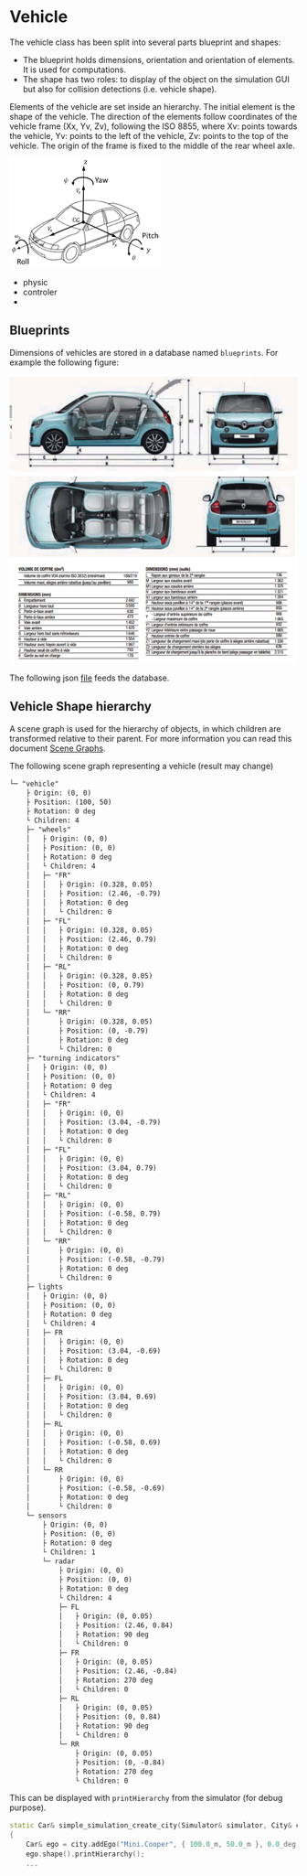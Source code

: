 # Vehicle

The vehicle class has been split into several parts blueprint and shapes:
- The blueprint holds dimensions, orientation and orientation of elements. It is used for computations.
- The shape has two roles: to display of the object on the simulation GUI but also for collision detections (i.e. vehicle shape).

Elements of the vehicle are set inside an hierarchy. The initial element is the shape of the vehicle. The direction of the elements follow coordinates of the vehicle frame (Xx, Yv, Zv), following the ISO 8855, where Xv: points towards the vehicle, Yv: points to the left of the vehicle, Zv: points to the top of the vehicle. The origin of the frame is fixed to the middle of the rear wheel axle.

![vehicle frame](pics/VehicleFrame.png)


- physic
- controler
-

## Blueprints

Dimensions of vehicles are stored in a database named `blueprints`. For example the following figure:

![Blueprint](pics/VehicleBlueprint.jpg)

The following json [file](../../../../../data/blueprints.json) feeds the database.

##

## Vehicle Shape hierarchy

A scene graph is used for the hierarchy of objects, in which children are transformed relative to
their parent. For more information you can read this document [Scene Graphs](https://research.ncl.ac.uk/game/mastersdegree/graphicsforgames).

The following scene graph representing a vehicle (result may change)

```
└─ "vehicle"
    ├ Origin: (0, 0)
    ├ Position: (100, 50)
    ├ Rotation: 0 deg
    └ Children: 4
    ├─ "wheels"
    │   ├ Origin: (0, 0)
    │   ├ Position: (0, 0)
    │   ├ Rotation: 0 deg
    │   └ Children: 4
    │   ├─ "FR"
    │   │   ├ Origin: (0.328, 0.05)
    │   │   ├ Position: (2.46, -0.79)
    │   │   ├ Rotation: 0 deg
    │   │   └ Children: 0
    │   ├─ "FL"
    │   │   ├ Origin: (0.328, 0.05)
    │   │   ├ Position: (2.46, 0.79)
    │   │   ├ Rotation: 0 deg
    │   │   └ Children: 0
    │   ├─ "RL"
    │   │   ├ Origin: (0.328, 0.05)
    │   │   ├ Position: (0, 0.79)
    │   │   ├ Rotation: 0 deg
    │   │   └ Children: 0
    │   └─ "RR"
    │       ├ Origin: (0.328, 0.05)
    │       ├ Position: (0, -0.79)
    │       ├ Rotation: 0 deg
    │       └ Children: 0
    ├─ "turning indicators"
    │   ├ Origin: (0, 0)
    │   ├ Position: (0, 0)
    │   ├ Rotation: 0 deg
    │   └ Children: 4
    │   ├─ "FR"
    │   │   ├ Origin: (0, 0)
    │   │   ├ Position: (3.04, -0.79)
    │   │   ├ Rotation: 0 deg
    │   │   └ Children: 0
    │   ├─ "FL"
    │   │   ├ Origin: (0, 0)
    │   │   ├ Position: (3.04, 0.79)
    │   │   ├ Rotation: 0 deg
    │   │   └ Children: 0
    │   ├─ "RL"
    │   │   ├ Origin: (0, 0)
    │   │   ├ Position: (-0.58, 0.79)
    │   │   ├ Rotation: 0 deg
    │   │   └ Children: 0
    │   └─ "RR"
    │       ├ Origin: (0, 0)
    │       ├ Position: (-0.58, -0.79)
    │       ├ Rotation: 0 deg
    │       └ Children: 0
    ├─ lights
    │   ├ Origin: (0, 0)
    │   ├ Position: (0, 0)
    │   ├ Rotation: 0 deg
    │   └ Children: 4
    │   ├─ FR
    │   │   ├ Origin: (0, 0)
    │   │   ├ Position: (3.04, -0.69)
    │   │   ├ Rotation: 0 deg
    │   │   └ Children: 0
    │   ├─ FL
    │   │   ├ Origin: (0, 0)
    │   │   ├ Position: (3.04, 0.69)
    │   │   ├ Rotation: 0 deg
    │   │   └ Children: 0
    │   ├─ RL
    │   │   ├ Origin: (0, 0)
    │   │   ├ Position: (-0.58, 0.69)
    │   │   ├ Rotation: 0 deg
    │   │   └ Children: 0
    │   └─ RR
    │       ├ Origin: (0, 0)
    │       ├ Position: (-0.58, -0.69)
    │       ├ Rotation: 0 deg
    │       └ Children: 0
    └─ sensors
        ├ Origin: (0, 0)
        ├ Position: (0, 0)
        ├ Rotation: 0 deg
        └ Children: 1
        └─ radar
            ├ Origin: (0, 0)
            ├ Position: (0, 0)
            ├ Rotation: 0 deg
            └ Children: 4
            ├─ FL
            │   ├ Origin: (0, 0.05)
            │   ├ Position: (2.46, 0.84)
            │   ├ Rotation: 90 deg
            │   └ Children: 0
            ├─ FR
            │   ├ Origin: (0, 0.05)
            │   ├ Position: (2.46, -0.84)
            │   ├ Rotation: 270 deg
            │   └ Children: 0
            ├─ RL
            │   ├ Origin: (0, 0.05)
            │   ├ Position: (0, 0.84)
            │   ├ Rotation: 90 deg
            │   └ Children: 0
            └─ RR
                ├ Origin: (0, 0.05)
                ├ Position: (0, -0.84)
                ├ Rotation: 270 deg
                └ Children: 0
```

This can be displayed with `printHierarchy` from the simulator (for debug purpose).

```c++
static Car& simple_simulation_create_city(Simulator& simulator, City& city)
{
    Car& ego = city.addEgo("Mini.Cooper", { 100.0_m, 50.0_m }, 0.0_deg, 0.0_mps, 0.0_deg);
    ego.shape().printHierarchy();
    ...
```